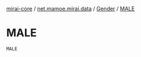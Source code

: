 [mirai-core](../../index.md) / [net.mamoe.mirai.data](../index.md) / [Gender](index.md) / [MALE](./-m-a-l-e.md)

# MALE

`MALE`